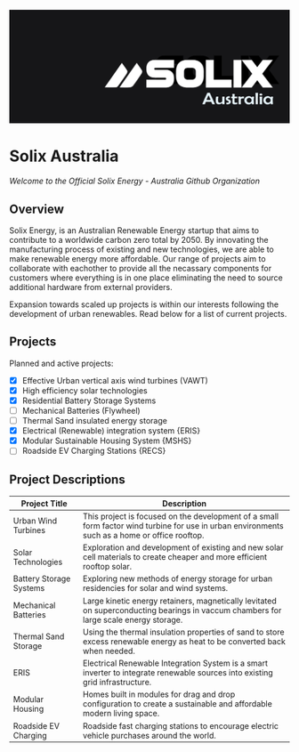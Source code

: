 ![Logo](https://github.com/Solix-Group/.github/blob/main/profile/solix.jpg)

# Solix Australia

<!--

**Here are some ideas to get you started:**

🙋‍♀️ A short introduction - what is your organization all about?
🌈 Contribution guidelines - how can the community get involved?
👩‍💻 Useful resources - where can the community find your docs? Is there anything else the community should know?
🍿 Fun facts - what does your team eat for breakfast?
🧙 Remember, you can do mighty things with the power of [Markdown](https://guides.github.com/features/mastering-markdown/)
-->

*Welcome to the Official Solix Energy - Australia Github Organization*

## Overview

Solix Energy, is an Australian Renewable Energy startup that aims to contribute to a worldwide carbon zero total by 2050. By innovating the manufacturing process of existing and new technologies, we are able to make renewable energy  more affordable. Our range of projects aim to collaborate with eachother to provide all the necassary components for customers where everything is in one place eliminating the need to source additional hardware from external providers. 

Expansion towards scaled up projects is within our interests following the development of urban renewables. Read below for a list of current projects.

## Projects
Planned and active projects:    
- [x] Effective Urban vertical axis wind turbines (VAWT)
- [x] High efficiency solar technologies
- [x] Residential Battery Storage Systems
- [ ] Mechanical Batteries (Flywheel)
- [ ] Thermal Sand insulated energy storage
- [x] Electrical (Renewable) integration system {ERIS}
- [x] Modular Sustainable Housing System {MSHS}
- [ ] Roadside EV Charging Stations {RECS}

## Project Descriptions

Project Title | Description
------------- | --------------
Urban Wind Turbines | This project is focused on the development of a small form factor wind turbine for use in urban environments such as a home or office rooftop.
Solar Technologies | Exploration and development of existing and new solar cell materials to create cheaper and more efficient rooftop solar.
Battery Storage Systems | Exploring new methods of energy storage for urban residencies for solar and wind systems.
Mechanical Batteries | Large kinetic energy retainers, magnetically levitated on superconducting bearings in vaccum chambers for large scale energy storage.
Thermal Sand Storage | Using the thermal insulation properties of sand to store excess renewable energy as heat to be converted back when needed.
ERIS | Electrical Renewable Integration System is a smart inverter to integrate renewable sources into existing grid infrastructure.
Modular Housing | Homes built in modules for drag and drop configuration to create a sustainable and affordable modern living space.
Roadside EV Charging | Roadside fast charging stations to encourage electric vehicle purchases around the world.

